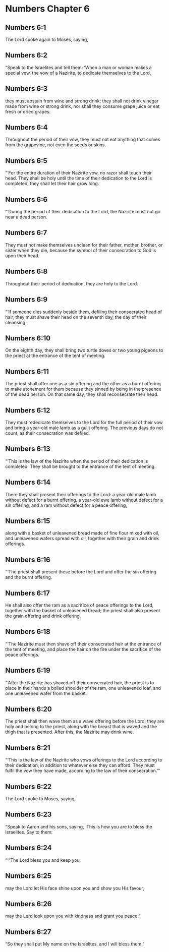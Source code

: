 # Numbers Chapter 6

## Numbers 6:1

The Lord spoke again to Moses, saying,

## Numbers 6:2

“Speak to the Israelites and tell them: ‘When a man or woman makes a special vow, the vow of a Nazirite, to dedicate themselves to the Lord,

## Numbers 6:3

they must abstain from wine and strong drink; they shall not drink vinegar made from wine or strong drink, nor shall they consume grape juice or eat fresh or dried grapes.

## Numbers 6:4

Throughout the period of their vow, they must not eat anything that comes from the grapevine, not even the seeds or skins.

## Numbers 6:5

“‘For the entire duration of their Nazirite vow, no razor shall touch their head. They shall be holy until the time of their dedication to the Lord is completed; they shall let their hair grow long.

## Numbers 6:6

“‘During the period of their dedication to the Lord, the Nazirite must not go near a dead person.

## Numbers 6:7

They must not make themselves unclean for their father, mother, brother, or sister when they die, because the symbol of their consecration to God is upon their head.

## Numbers 6:8

Throughout their period of dedication, they are holy to the Lord.

## Numbers 6:9

“‘If someone dies suddenly beside them, defiling their consecrated head of hair, they must shave their head on the seventh day, the day of their cleansing.

## Numbers 6:10

On the eighth day, they shall bring two turtle doves or two young pigeons to the priest at the entrance of the tent of meeting.

## Numbers 6:11

The priest shall offer one as a sin offering and the other as a burnt offering to make atonement for them because they sinned by being in the presence of the dead person. On that same day, they shall reconsecrate their head.

## Numbers 6:12

They must rededicate themselves to the Lord for the full period of their vow and bring a year-old male lamb as a guilt offering. The previous days do not count, as their consecration was defiled.

## Numbers 6:13

“‘This is the law of the Nazirite when the period of their dedication is completed: They shall be brought to the entrance of the tent of meeting.

## Numbers 6:14

There they shall present their offerings to the Lord: a year-old male lamb without defect for a burnt offering, a year-old ewe lamb without defect for a sin offering, and a ram without defect for a peace offering,

## Numbers 6:15

along with a basket of unleavened bread made of fine flour mixed with oil, and unleavened wafers spread with oil, together with their grain and drink offerings.

## Numbers 6:16

“‘The priest shall present these before the Lord and offer the sin offering and the burnt offering.

## Numbers 6:17

He shall also offer the ram as a sacrifice of peace offerings to the Lord, together with the basket of unleavened bread; the priest shall also present the grain offering and drink offering.

## Numbers 6:18

“‘The Nazirite must then shave off their consecrated hair at the entrance of the tent of meeting, and place the hair on the fire under the sacrifice of the peace offerings.

## Numbers 6:19

“‘After the Nazirite has shaved off their consecrated hair, the priest is to place in their hands a boiled shoulder of the ram, one unleavened loaf, and one unleavened wafer from the basket.

## Numbers 6:20

The priest shall then wave them as a wave offering before the Lord; they are holy and belong to the priest, along with the breast that is waved and the thigh that is presented. After this, the Nazirite may drink wine.

## Numbers 6:21

“‘This is the law of the Nazirite who vows offerings to the Lord according to their dedication, in addition to whatever else they can afford. They must fulfil the vow they have made, according to the law of their consecration.’”

## Numbers 6:22

The Lord spoke to Moses, saying,

## Numbers 6:23

“Speak to Aaron and his sons, saying, ‘This is how you are to bless the Israelites. Say to them:

## Numbers 6:24

“‘“The Lord bless you and keep you;

## Numbers 6:25

may the Lord let His face shine upon you and show you His favour;

## Numbers 6:26

may the Lord look upon you with kindness and grant you peace.”’

## Numbers 6:27

“So they shall put My name on the Israelites, and I will bless them.”
